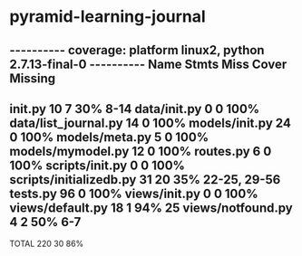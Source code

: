 # pyramid-learning-journal



---------- coverage: platform linux2, python 2.7.13-final-0 ----------
Name                      Stmts   Miss  Cover   Missing
-------------------------------------------------------
__init__.py                  10      7    30%   8-14
data/__init__.py              0      0   100%
data/list_journal.py         14      0   100%
models/__init__.py           24      0   100%
models/meta.py                5      0   100%
models/mymodel.py            12      0   100%
routes.py                     6      0   100%
scripts/__init__.py           0      0   100%
scripts/initializedb.py      31     20    35%   22-25, 29-56
tests.py                     96      0   100%
views/__init__.py             0      0   100%
views/default.py             18      1    94%   25
views/notfound.py             4      2    50%   6-7
-------------------------------------------------------
TOTAL                       220     30    86%
